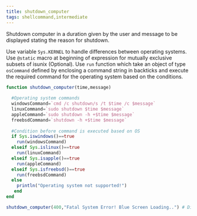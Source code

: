```yaml
---
title: shutdown_computer
tags: shellcommand,intermediate
---
```


Shutdown computer in a duration given by the user and message to be displayed stating the reason for shutdown.

Use variable `Sys.KERNEL` to handle differences between operating systems.
Use `@static` macro at beginning of expression for mutually exclusive subsets of isunix (Optional).
Use `run` function which take an object of type `osCommand` defined by enclosing a command string in backticks and execute
the required command for the operating system based on the conditions.

```jl
function shutdown_computer(time,message)
  
  #Operating system commands
  windowsCommand=`cmd /c shutdown/s /t $time /c $message`
  linuxCommand=`sudo shutdown $time $message`
  appleCommand=`sudo shutdown -h +$time $message`
  freebsdCommand=`shutdown -h +$time $message`
  
  #Condition before command is executed based on OS
  if Sys.iswindows()==true
    run(windowsCommand)
  elseif Sys.islinux()==true
    run(linuxCommand)
  elseif Sys.isapple()==true
    run(appleCommand)
  elseif Sys.isfreebsd()==true
    run(freebsdCommand)
  else
    println("Operating system not supported!")
   end
end
```

```jl
shutdown_computer(400,"Fatal System Error! Blue Screen Loading..") # Dialogue box appear showing "Fatal System Error! Blue Screen Loading" and computer shutdown in 400sec.
```
